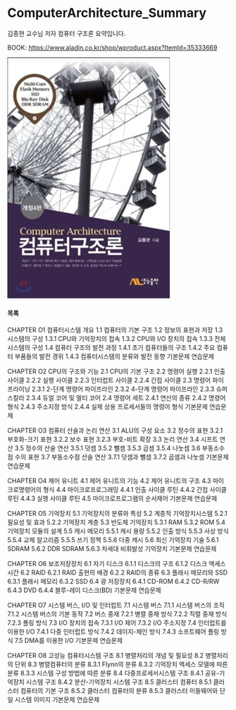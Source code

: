 # ComputerArchitecture_Summary
김종현 교수님 저자 컴퓨터 구조론 요약입니다.

BOOK: <https://www.aladin.co.kr/shop/wproduct.aspx?ItemId=35333669>

![Book Cover](img/bookCover.jpg)



#### 목록
CHAPTER O1 컴퓨터시스템 개요
1.1 컴퓨터의 기본 구조
1.2 정보의 표현과 저장
1.3 시스템의 구성
1.3.1 CPU와 기억장치의 접속
1.3.2 CPU와 I/O 장치의 접속
1.3.3 전체 시스템의 구성
1.4 컴퓨터 구조의 발전 과정
1.4.1 초기 컴퓨터들의 구조
1.4.2 주요 컴퓨터 부품들의 발전 경위
1.4.3 컴퓨터시스템의 분류와 발전 동향
기본문제
연습문제

CHAPTER O2 CPU의 구조와 기능
2.1 CPU의 기본 구조
2.2 명령어 실행
2.2.1 인출 사이클
2.2.2 실행 사이클
2.2.3 인터럽트 사이클
2.2.4 간접 사이클
2.3 명령어 파이프라이닝
2.3.1 2-단계 명령어 파이프라인
2.3.2 4-단계 명령어 파이프라인
2.3.3 슈퍼스칼라
2.3.4 듀얼 코어 및 멀티 코어
2.4 명령어 세트
2.4.1 연산의 종류
2.4.2 명령어 형식
2.4.3 주소지정 방식
2.4.4 실제 상용 프로세서들의 명령어 형식
기본문제
연습문제

CHAPTER O3 컴퓨터 산술과 논리 연산
3.1 ALU의 구성 요소
3.2 정수의 표현
3.2.1 부호화-크기 표현
3.2.2 보수 표현
3.2.3 부호-비트 확장
3.3 논리 연산
3.4 시프트 연산
3.5 정수의 산술 연산
3.5.1 덧셈
3.5.2 뺄셈
3.5.3 곱셈
3.5.4 나눗셈
3.6 부동소수점 수의 표현
3.7 부동소수점 산술 연산
3.7.1 덧셈과 뺄셈
3.7.2 곱셈과 나눗셈
기본문제
연습문제 

CHAPTER O4 제어 유니트
4.1 제어 유니트의 기능
4.2 제어 유니트의 구조
4.3 마이크로명령어의 형식
4.4 마이크로프로그래밍
4.4.1 인출 사이클 루틴
4.4.2 간접 사이클 루틴
4.4.3 실행 사이클 루틴
4.5 마이크로프로그램의 순서제어
기본문제
연습문제 

CHAPTER O5 기억장치
5.1 기억장치의 분류와 특성
5.2 계층적 기억장치시스템
5.2.1 필요성 및 효과
5.2.2 기억장치 계층
5.3 반도체 기억장치
5.3.1 RAM
5.3.2 ROM
5.4 기억장치 모듈의 설계
5.5 캐시 메모리
5.5.1 캐시 용량
5.5.2 인출 방식
5.5.3 사상 방식
5.5.4 교체 알고리즘
5.5.5 쓰기 정책
5.5.6 다중 캐시
5.6 최신 기억장치 기술
5.6.1 SDRAM
5.6.2 DDR SDRAM
5.6.3 차세대 비휘발성 기억장치
기본문제
연습문제

CHAPTER O6 보조저장장치
6.1 자기 디스크
6.1.1 디스크의 구조
6.1.2 디스크 액세스 시간
6.2 RAID
6.2.1 RAID 출현의 배경
6.2.2 RAID의 종류
6.3 플래시 메모리와 SSD
6.3.1 플래시 메모리
6.3.2 SSD
6.4 광 저장장치
6.4.1 CD-ROM
6.4.2 CD-R/RW
6.4.3 DVD 
6.4.4 블루-레이 디스크(BD)
기본문제
연습문제

CHAPTER O7 시스템 버스, I/O 및 인터럽트
7.1 시스템 버스
7.1.1 시스템 버스의 조직
7.1.2 시스템 버스의 기본 동작
7.2 버스 중재
7.2.1 병렬 중재 방식
7.2.2 직렬 중재 방식
7.2.3 폴링 방식
7.3 I/O 장치의 접속
7.3.1 I/O 제어
7.3.2 I/O 주소지정
7.4 인터럽트를 이용한 I/O
7.4.1 다중 인터럽트 방식
7.4.2 데이지-체인 방식 
7.4.3 소프트웨어 폴링 방식
7.5 DMA를 이용한 I/O
기본문제
연습문제

CHAPTER O8 고성능 컴퓨터시스템 구조
8.1 병렬처리의 개념 및 필요성
8.2 병렬처리의 단위
8.3 병렬컴퓨터의 분류
8.3.1 Flynn의 분류
8.3.2 기억장치 액세스 모델에 따른 분류
8.3.3 시스템 구성 방법에 따른 분류
8.4 다중프로세서시스템 구조
8.4.1 공유-기억장치 시스템 구조
8.4.2 분산-기억장치 시스템 구조
8.5 클러스터 컴퓨터
8.5.1 클러스터 컴퓨터의 기본 구조
8.5.2 클러스터 컴퓨터의 분류
8.5.3 클러스터 미들웨어와 단일 시스템 이미지
기본문제
연습문제  